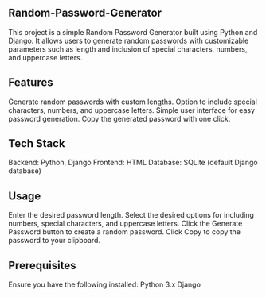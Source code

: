 ## Random-Password-Generator
This project is a simple Random Password Generator built using Python and Django. It allows users to generate random passwords with customizable parameters such as length and inclusion of special characters, numbers, and uppercase letters.

## Features
Generate random passwords with custom lengths.
Option to include special characters, numbers, and uppercase letters.
Simple user interface for easy password generation.
Copy the generated password with one click.

## Tech Stack
Backend: Python, Django
Frontend: HTML
Database: SQLite (default Django database)

## Usage
Enter the desired password length.
Select the desired options for including numbers, special characters, and uppercase letters.
Click the Generate Password button to create a random password.
Click Copy to copy the password to your clipboard.

## Prerequisites
Ensure you have the following installed:
Python 3.x
Django



